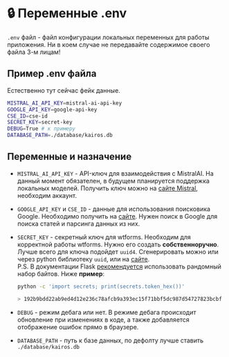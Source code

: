 # :lock: Переменные .env

`.env` файл - файл конфигурации локальных переменных для работы приложения. Ни в коем случае не передавайте содержимое своего файла 3-м лицам!

## Пример .env файла

Естественно тут сейчас фейк данные.

```bash
MISTRAL_AI_API_KEY=mistral-ai-api-key
GOOGLE_API_KEY=google-api-key
CSE_ID=cse-id
SECRET_KEY=secret-key
DEBUG=True # к примеру
DATABASE_PATH=./database/kairos.db
```

## Переменные и назначение

- `MISTRAL_AI_API_KEY` - API-ключ для взаимодействия с MistralAI. На данный момент обязателен, в будущем планируется поддержка локальных моделей. Получить ключ можно на [сайте Mistral](https://console.mistral.ai/api-keys), необходим аккаунт.
- `GOOGLE_API_KEY` и `CSE_ID` - данные для использования поисковика Google. Необходимо получить на [сайте](https://programmablesearchengine.google.com/controlpanel/all). Нужен поиск в Google для поиска статей и парсинга данных из них.
- `SECRET_KEY` - секретный ключ для wtforms. Необходим для корректной работы wtforms. Нужно его создать **собственноручно**. Лучше всего для ключа подойдет `uuid4`. Сгенерировать можно или через python библиотеку `uuid`, или на [сайте](https://www.uuidgenerator.net/version4).  
    P.S. В документации Flask [рекомендуется](https://flask.palletsprojects.com/en/stable/config/#SECRET_KEY) использовать рандомный набор байтов. Ниже **пример**:

    ```bash
    python -c 'import secrets; print(secrets.token_hex())'

    > 192b9bdd22ab9ed4d12e236c78afcb9a393ec15f71bbf5dc987d54727823bcbf
    ```

- `DEBUG` - режим дебага или нет. В режиме дебага происходит обновление при изменениях в коде, а также добавляется отображение ошибок прямо в браузере.
- `DATABASE_PATH` - путь к базе данных, по дефолту лучше ставить `./database/kairos.db`
